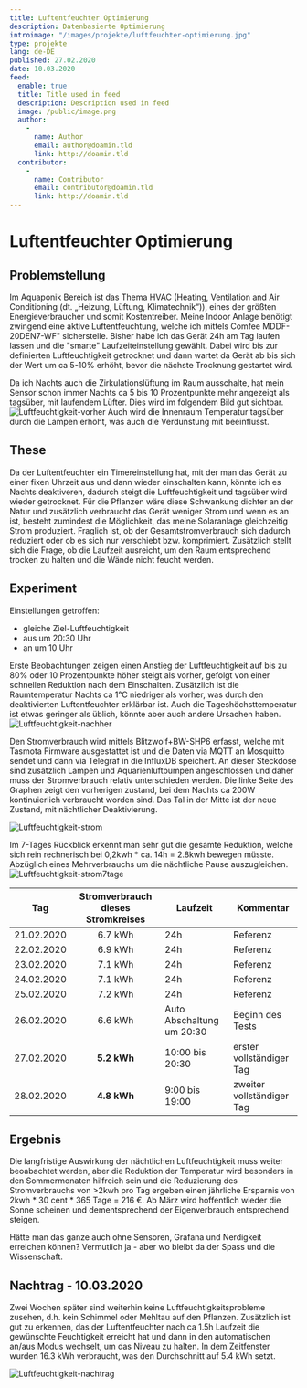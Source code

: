 ```yaml
---
title: Luftentfeuchter Optimierung
description: Datenbasierte Optimierung
introimage: "/images/projekte/luftfeuchter-optimierung.jpg"
type: projekte
lang: de-DE
published: 27.02.2020
date: 10.03.2020
feed:
  enable: true
  title: Title used in feed
  description: Description used in feed
  image: /public/image.png
  author:
    -
      name: Author
      email: author@doamin.tld
      link: http://doamin.tld
  contributor:
    -
      name: Contributor
      email: contributor@doamin.tld
      link: http://doamin.tld
---
```

# Luftentfeuchter Optimierung
<TOC />

## Problemstellung
Im Aquaponik Bereich ist das Thema HVAC (Heating, Ventilation and Air Conditioning (dt. „Heizung, Lüftung, Klimatechnik“)), eines der größten Energieverbraucher und somit Kostentreiber. Meine Indoor Anlage benötigt zwingend eine aktive Luftentfeuchtung, welche ich mittels <a id="Comfree" title="Dies ist keine Kaufempfehlung">Comfee MDDF-20DEN7-WF"</a> sicherstelle. Bisher habe ich das Gerät 24h am Tag laufen lassen und die "smarte" Laufzeiteinstellung gewählt. Dabei wird bis zur definierten Luftfeuchtigkeit getrocknet und dann wartet da Gerät ab bis sich der Wert um ca 5-10% erhöht, bevor die nächste Trocknung gestartet wird.

Da ich Nachts auch die Zirkulationslüftung im Raum ausschalte, hat mein Sensor schon immer Nachts ca 5 bis 10 Prozentpunkte mehr angezeigt als tagsüber, mit laufendem Lüfter. Dies wird im folgendem Bild gut sichtbar.
![Luftfeuchtigkeit-vorher](/images/projekte/luftfeuchtigkeit-vorher.png)
Auch wird die Innenraum Temperatur tagsüber durch die Lampen erhöht, was auch die Verdunstung mit beeinflusst.

## These
Da der Luftentfeuchter ein Timereinstellung hat, mit der man das Gerät zu einer fixen Uhrzeit aus und dann wieder einschalten kann, könnte ich es Nachts deaktiveren, dadurch steigt die Luftfeuchtigkeit und tagsüber wird wieder getrocknet. Für die Pflanzen wäre diese Schwankung dichter an der Natur und zusätzlich verbraucht das Gerät weniger Strom und wenn es an ist, besteht zumindest die Möglichkeit, das meine Solaranlage gleichzeitig Strom produziert. Fraglich ist, ob der Gesamtstromverbrauch sich dadurch reduziert oder ob es sich nur verschiebt bzw. komprimiert. Zusätzlich stellt sich die Frage, ob die Laufzeit ausreicht, um den Raum entsprechend trocken zu halten und die Wände nicht feucht werden.

## Experiment
Einstellungen getroffen:
- gleiche Ziel-Luftfeuchtigkeit
- aus um 20:30 Uhr
- an um 10 Uhr

Erste Beobachtungen zeigen einen Anstieg der Luftfeuchtigkeit auf bis zu 80% oder 10 Prozentpunkte höher steigt als vorher, gefolgt von einer schnellen Reduktion nach dem Einschalten. Zusätzlich ist die Raumtemperatur Nachts ca 1°C niedriger als vorher, was durch den deaktivierten Luftentfeuchter erklärbar ist. Auch die Tageshöchsttemperatur ist etwas geringer als üblich, könnte aber auch andere Ursachen haben.
![Luftfeuchtigkeit-nachher](/images/projekte/luftfeuchtigkeit-nachher.png)

Den Stromverbrauch wird mittels <a id="Blitzwolf" title="Dies ist keine Kaufempfehlung">Blitzwolf+BW-SHP6</a> erfasst, welche mit Tasmota Firmware ausgestattet ist und die Daten via MQTT an Mosquitto sendet und dann via Telegraf in die InfluxDB speichert. An dieser Steckdose sind zusätzlich Lampen und Aquarienluftpumpen angeschlossen und daher muss der Stromverbrauch relativ unterschieden werden. Die linke Seite des Graphen zeigt den vorherigen zustand, bei dem Nachts ca 200W kontinuierlich verbraucht worden sind. Das Tal in der Mitte ist der neue Zustand, mit nächtlicher Deaktivierung.

![Luftfeuchtigkeit-strom](/images/projekte/luftfeuchtigkeit-strom.png)

Im 7-Tages Rückblick erkennt man sehr gut die gesamte Reduktion, welche sich rein rechnerisch bei 0,2kwh * ca. 14h = 2.8kwh bewegen müsste. Abzüglich eines Mehrverbrauchs um die nächtliche Pause auszugleichen.
![Luftfeuchtigkeit-strom7tage](/images/projekte/luftfeuchtigkeit-strom7tage.png)

| Tag | Stromverbrauch dieses Stromkreises | Laufzeit | Kommentar |
| --- | :---: | --- | --- |
| 21.02.2020 | 6.7 kWh | 24h |Referenz |
| 22.02.2020 | 6.9 kWh | 24h | Referenz |
| 23.02.2020 | 7.1 kWh | 24h | Referenz |
| 24.02.2020 | 7.1 kWh | 24h | Referenz |
| 25.02.2020 | 7.2 kWh | 24h | Referenz |
| 26.02.2020 | 6.6 kWh | Auto Abschaltung um 20:30 | Beginn des Tests |
| 27.02.2020 | <b>5.2 kWh</b> | 10:00 bis 20:30 | erster vollständiger Tag |
| 28.02.2020 | <b>4.8 kWh</b> | 9:00 bis 19:00 | zweiter vollständiger Tag |

## Ergebnis
Die langfristige Auswirkung der nächtlichen Luftfeuchtigkeit muss weiter beoabachtet werden, aber die Reduktion der Temperatur wird besonders in den Sommermonaten hilfreich sein und die Reduzierung des Stromverbrauchs von >2kwh pro Tag ergeben einen jährliche Ersparnis von 2kwh * 30 cent * 365 Tage = 216 €. Ab März wird hoffentlich wieder die Sonne scheinen und dementsprechend der Eigenverbrauch entsprechend steigen.

Hätte man das ganze auch ohne Sensoren, Grafana und Nerdigkeit erreichen können? Vermutlich ja - aber wo bleibt da der Spass und die Wissenschaft.

## Nachtrag - 10.03.2020
Zwei Wochen später sind weiterhin keine Luftfeuchtigkeitsprobleme zusehen, d.h. kein Schimmel oder Mehltau auf den Pflanzen. Zusätzlich ist gut zu erkennen, das der Luftentfeuchter nach ca 1.5h Laufzeit die gewünschte Feuchtigkeit erreicht hat und dann in den automatischen an/aus Modus wechselt, um das Niveau zu halten. In dem Zeitfenster wurden 16.3 kWh verbraucht, was den Durchschnitt auf 5.4 kWh setzt.

![Luftfeuchtigkeit-nachtrag](/images/projekte/luftfeuchtigkeit-nachtrag.png)
